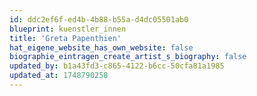 ```yaml
---
id: ddc2ef6f-ed4b-4b88-b55a-d4dc05501ab0
blueprint: kuenstler_innen
title: 'Greta Papenthien'
hat_eigene_website_has_own_website: false
biographie_eintragen_create_artist_s_biography: false
updated_by: b1a43fd3-c865-4122-b6cc-50cfa81a1985
updated_at: 1748790258
---
```

